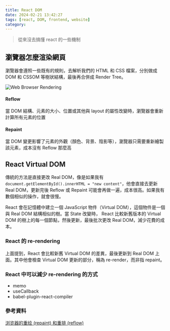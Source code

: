 ```yaml
---
title: React DOM
date: 2024-02-21 13:42:27
tags: [react, DOM, frontend, website]
category:
---
```


> 從來沒去搞懂 react 的一些機制

## 瀏覽器怎麼渲染網頁

瀏覽器會遵照一些既有的規則，去解析我們的 HTML 和 CSS 檔案，分別做成 DOM 和 CSSOM 等樹狀結構，最後再合併成 Render Tree。

![Web Browser Rendering](https://www.lumin.tech/articles/browser-reflow-repaint/reflow_repaint.png)

#### Reflow

當 DOM 結構、元素的大小、位置或其他與 layout 的屬性改變時，瀏覽器會重新計算所有元素的位置

#### Repaint

當 DOM 變更影響了元素的外觀（顏色、背景、陰影等），瀏覽器只需要重新繪製該元素，成本沒有 Reflow 那麼高

## React Virtual DOM

傳統的方法是直接更改 Real DOM，像是如果我有 `document.getElementById().innerHTML = "new content"`，他會直接去更新 Real DOM，更新完後 Reflow 或 Repaint 可能會再做一遍，成本很高。如果我有數個相似的操作，就會很慢。

React 會在記憶體中建立一個 JavaScript 物件（Virtual DOM），這個物件是一個與 Real DOM 結構相似的樹。當 State 改變時， React 比較新舊版本的 Virtual DOM 的樹上的每一個節點，然後更新，最後批次更改 Real DOM，減少花費的成本。

### React 的 re-rendering

上面提到，React 會比較新舊 Virtual DOM 的差異，最後更新到 Real DOM 上面。其中他會檢查 Virtual DOM 更新的部分，稱為 re-render，而非指 repaint。

### React 中可以減少 re-rendering 的方式

- memo
- useCallback
- babel-plugin-react-compiler

### 參考資料

[浏览器的重绘 (repaint) 和重排 (reflow)](https://www.lumin.tech/articles/browser-reflow-repaint/)
